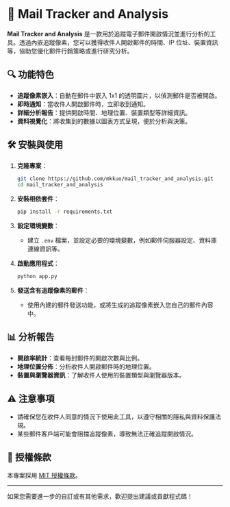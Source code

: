 # 📧 Mail Tracker and Analysis

**Mail Tracker and Analysis** 是一款用於追蹤電子郵件開啟情況並進行分析的工具。透過內嵌追蹤像素，您可以獲得收件人開啟郵件的時間、IP 位址、裝置資訊等，協助您優化郵件行銷策略或進行研究分析。

## 🔍 功能特色

* **追蹤像素嵌入**：自動在郵件中嵌入 1x1 的透明圖片，以偵測郵件是否被開啟。
* **即時通知**：當收件人開啟郵件時，立即收到通知。
* **詳細分析報告**：提供開啟時間、地理位置、裝置類型等詳細資訊。
* **資料視覺化**：將收集到的數據以圖表方式呈現，便於分析與決策。

## 🛠 安裝與使用

1. **克隆專案**：

   ```bash
   git clone https://github.com/mkkuo/mail_tracker_and_analysis.git
   cd mail_tracker_and_analysis
   ```

2. **安裝相依套件**：

   ```bash
   pip install -r requirements.txt
   ```

3. **設定環境變數**：

   * 建立 `.env` 檔案，並設定必要的環境變數，例如郵件伺服器設定、資料庫連線資訊等。

4. **啟動應用程式**：

   ```bash
   python app.py
   ```

5. **發送含有追蹤像素的郵件**：

   * 使用內建的郵件發送功能，或將生成的追蹤像素嵌入您自己的郵件內容中。

## 📊 分析報告

* **開啟率統計**：查看每封郵件的開啟次數與比例。
* **地理位置分佈**：分析收件人開啟郵件時的地理位置。
* **裝置與瀏覽器資訊**：了解收件人使用的裝置類型與瀏覽器版本。

## ⚠️ 注意事項

* 請確保您在收件人同意的情況下使用此工具，以遵守相關的隱私與資料保護法規。
* 某些郵件客戶端可能會阻擋追蹤像素，導致無法正確追蹤開啟情況。

## 📄 授權條款

本專案採用 [MIT 授權條款](LICENSE)。

---

如果您需要進一步的自訂或有其他需求，歡迎提出建議或貢獻程式碼！

